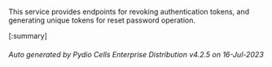 






This service provides endpoints for revoking authentication tokens, and generating unique tokens for reset password operation.

[:summary]

###### Auto generated by Pydio Cells Enterprise Distribution v4.2.5 on 16-Jul-2023
